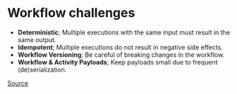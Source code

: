# Workflow challenges

- **Deterministic**; Multiple executions with the same input must result in the same output.
- **Idempotent**; Multiple executions do not result in negative side effects.
- **Workflow Versioning**; Be careful of breaking changes in the workflow.
- **Workflow & Activity Payloads**; Keep payloads small due to frequent (de)serialization.

[Source](https://medium.com/@cgillum/common-pitfalls-with-durable-execution-frameworks-like-durable-functions-or-temporal-eaf635d4a8bb)
